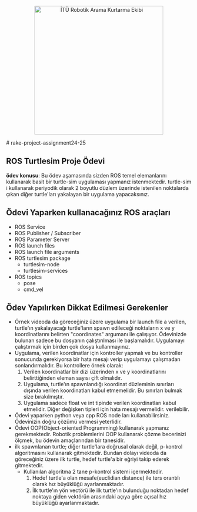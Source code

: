 <p align="center">
  <img src="https://rake.itu.edu.tr/static/img/logo_footer.png" width="350" title="İTÜ Robotik Arama Kurtarma Ekibi">
</p>
# rake-project-assignment24-25

## ROS Turtlesim Proje Ödevi
**ödev konusu**: Bu ödev aşamasında sizden ROS temel elemanlarını kullanarak basit bir turtle-sim uygulaması yapmanız istenmektedir. turtle-sim i kullanarak periyodik olarak 2 boyutlu düzlem üzerinde istenilen noktalarda çıkan diğer turtle'ları yakalayan bir uygulama yapacaksınız.

## Ödevi Yaparken kullanacağınız ROS araçları
- ROS Service
- ROS Publisher / Subscriber
- ROS Parameter Server
- ROS launch files
- ROS launch file arguments
- ROS turtlesim package
    - turtlesim-node
    - turtlesim-services
- ROS topics
  - pose
  - cmd_vel

## Ödev Yapılırken Dikkat Edilmesi Gerekenler
- Örnek videoda da göreceğiniz üzere uygulama bir launch file a verilen, turtle'ın yakalayacağı turtle'ların spawn edileceği noktaların x ve y koordinatlarını belirten "coordinates" argumanı ile çalışıyor. Ödevinizde bulunan sadece bu dosyanın çalıştırılması ile başlamalıdır. Uygulamayı çalıştırmak için birden çok dosya kullanmayınız.
- Uygulama, verilen koordinatlar için kontroller yapmalı ve bu kontroller sonucunda gerekiyorsa bir hata mesajı verip uygulamayı çalışmadan sonlandırmalıdır. Bu kontrollere örnek olarak:
    1. Verilen koordinatlar bir dizi üzerinden x ve y koordinatlarını belirttiğinden eleman sayısı çift olmalıdır.
    2. Uygulama, turtle'ın spawnlandığı koordinat düzleminin sınırları dışında verilen koordinatları kabul etmemelidir. Bu sınırları bulmak size bırakılmıştır.
    3. Uygulama sadece float ve int tipinde verilen koordinatları kabul etmelidir. Diğer değişken tipleri için hata mesajı vermelidir.
    verilebilir.
- Ödevi yaparken python veya cpp ROS node ları kullanabilirsiniz. Ödevinizin doğru çözümü vermesi yeterlidir.
- Ödevi OOP(Object-oriented Programming) kullanarak yapmanız gerekmektedir. Robotik problemlerini OOP kullanarak çözme becerinizi ölçmek, bu ödevin amaçlarından bir tanesidir.
- ilk spawnlanan turtle; diğer turtle'lara doğrusal olarak değil, p-kontrol algoritmasını kullanarak gitmektedir. Bundan dolayı videoda da göreceğiniz üzere ilk turtle, hedef turtle'a bir eğriyi takip ederek gitmektedir.
  - Kullanılan algoritma 2 tane p-kontrol sistemi içermektedir.
      1. Hedef turtle'a olan mesafe(euclidian distance) ile ters orantılı olarak hız büyüklüğü ayarlanmaktadır.
      2. İlk turtle'ın yön vectörü ile ilk turtle'ın bulunduğu noktadan hedef noktaya giden vektörün arasındaki açıya göre açısal hız büyüklüğü ayarlanmaktadır.
